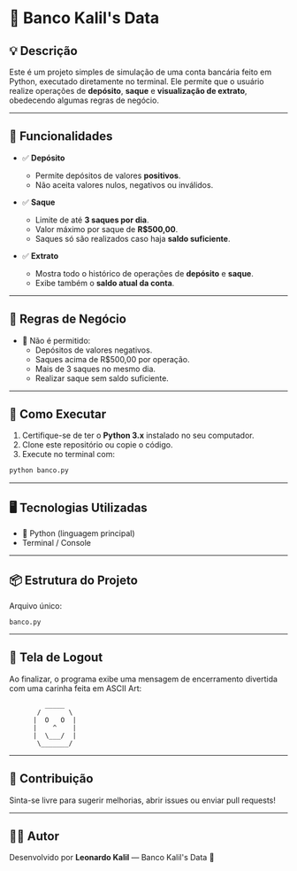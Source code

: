 
# 🏦 Banco Kalil's Data

## 💡 Descrição
Este é um projeto simples de simulação de uma conta bancária feito em Python, executado diretamente no terminal. Ele permite que o usuário realize operações de **depósito**, **saque** e **visualização de extrato**, obedecendo algumas regras de negócio.

---

## 🎯 Funcionalidades

- ✅ **Depósito**
  - Permite depósitos de valores **positivos**.
  - Não aceita valores nulos, negativos ou inválidos.

- ✅ **Saque**
  - Limite de até **3 saques por dia**.
  - Valor máximo por saque de **R$500,00**.
  - Saques só são realizados caso haja **saldo suficiente**.

- ✅ **Extrato**
  - Mostra todo o histórico de operações de **depósito** e **saque**.
  - Exibe também o **saldo atual da conta**.

---

## 📜 Regras de Negócio

- 🚫 Não é permitido:
  - Depósitos de valores negativos.
  - Saques acima de R$500,00 por operação.
  - Mais de 3 saques no mesmo dia.
  - Realizar saque sem saldo suficiente.

---

## 🚀 Como Executar

1. Certifique-se de ter o **Python 3.x** instalado no seu computador.
2. Clone este repositório ou copie o código.
3. Execute no terminal com:

```bash
python banco.py
```

---

## 🖥️ Tecnologias Utilizadas

- 🐍 Python (linguagem principal)
- Terminal / Console

---

## 📦 Estrutura do Projeto

Arquivo único:

```
banco.py
```

---

## 🎩 Tela de Logout

Ao finalizar, o programa exibe uma mensagem de encerramento divertida com uma carinha feita em ASCII Art:

```
         _____
       /       \
      |  O   O  |
      |    ^    |
      |  \___/  |
       \_______/
```

---

## 🤝 Contribuição

Sinta-se livre para sugerir melhorias, abrir issues ou enviar pull requests!

---

## 🧑‍💻 Autor

Desenvolvido por **Leonardo Kalil** — Banco Kalil's Data 🏦
